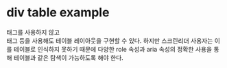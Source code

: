 # div table example

<table> 태그를 사용하지 않고 <div> 태그 등을 사용해도 테이블 레이아웃을 구현할 수 있다. 하지만 스크린리더 사용자는 이를 테이블로 인식하지 못하기 때문에 다양한 role 속성과 aria 속성의 정확한 사용을 통해 테이블과 같은 탐색이 가능하도록 해야 한다.

